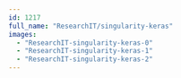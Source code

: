 ```yaml
---
id: 1217
full_name: "ResearchIT/singularity-keras"
images: 
  - "ResearchIT-singularity-keras-0"
  - "ResearchIT-singularity-keras-1"
  - "ResearchIT-singularity-keras-2"
---
```

